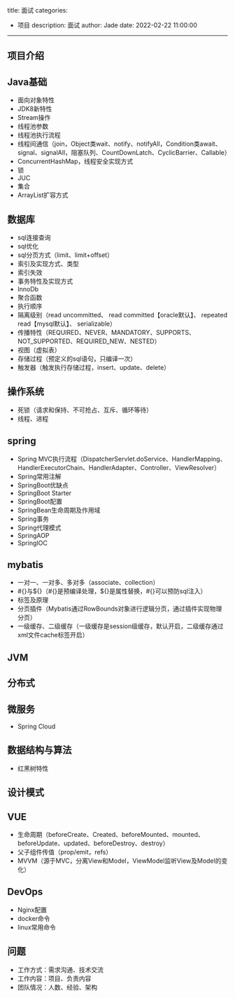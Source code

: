 title: 面试
categories:
  - 项目
description: 面试
author: Jade
date: 2022-02-22 11:00:00
---

## 项目介绍

## Java基础
- 面向对象特性
- JDK8新特性
- Stream操作
- 线程池参数
- 线程池执行流程
- 线程间通信（join，Object类wait、notify、notifyAll，Condition类await、signal、signalAll，阻塞队列、CountDownLatch、CyclicBarrier、Callable）
- ConcurrentHashMap，线程安全实现方式
- 锁
- JUC
- 集合
- ArrayList扩容方式

## 数据库
- sql连接查询
- sql优化
- sql分页方式（limit、limit+offset）
- 索引及实现方式、类型
- 索引失效
- 事务特性及实现方式
- InnoDb
- 聚合函数
- 执行顺序
- 隔离级别（read uncommitted、 read committed【oracle默认】、 repeated read【mysql默认】、 serializable）
- 传播特性（REQUIRED、NEVER、MANDATORY、SUPPORTS、NOT_SUPPORTED、REQUIRED_NEW、NESTED）
- 视图（虚拟表）
- 存储过程（预定义的sql语句，只编译一次）
- 触发器（触发执行存储过程，insert、update、delete）

## 操作系统
- 死锁（请求和保持、不可抢占、互斥、循环等待）
- 线程、进程

## spring
- Spring MVC执行流程（DispatcherServlet.doService、HandlerMapping、HandlerExecutorChain、HandlerAdapter、Controller、ViewResolver）
- Spring常用注解
- SpringBoot优缺点
- SpringBoot Starter
- SpringBoot配置
- SpringBean生命周期及作用域
- Spring事务
- Spring代理模式
- SpringAOP
- SpringIOC

## mybatis
- 一对一、一对多、多对多（associate、collection）
- #{}与${}（#{}是预编译处理，${}是属性替换，#{}可以预防sql注入）
- 标签及原理
- 分页插件（Mybatis通过RowBounds对象进行逻辑分页，通过插件实现物理分页）
- 一级缓存、二级缓存（一级缓存是session级缓存，默认开启，二级缓存通过xml文件cache标签开启）

## JVM

## 分布式

## 微服务
- Spring Cloud

## 数据结构与算法
- 红黑树特性

## 设计模式

## VUE
- 生命周期（beforeCreate、Created、beforeMounted、mounted、beforeUpdate、updated、beforeDestroy、destroy）
- 父子组件传值（prop/emit，refs）
- MVVM（源于MVC，分离View和Model，ViewModel监听View及Model的变化）

## DevOps
- Nginx配置
- docker命令
- linux常用命令

## 问题
- 工作方式：需求沟通、技术交流
- 工作内容：项目、负责内容
- 团队情况：人数、经验、架构